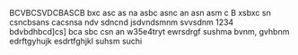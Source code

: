 BCVBCSVDCBASCB
bxc asc as na
asbc asnc an 
asn asm c
B xsbxc sn
csncbsans
cacsnsa
ndv sdncnd
jsdvndsmnm
svvsdnm
1234
bdvbdhbcd]cs]
bca sbc 
csn an
w35e4tryt
ewrsdrgf
sushma
bvnm,
gvhbnm
edrftgyhujk
esdrtfghjkl
suhsm
suchi
